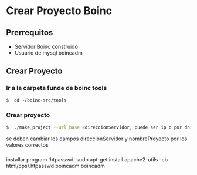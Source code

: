 # Crear Proyecto Boinc


## Prerrequitos
 * Servidor Boinc construido
 * Usuario de mysql boincadm

## Crear Proyecto

### Ir a la carpeta funde de boinc tools

```sh
$  cd ~/boinc-src/tools
```

### Crear proyecto
```sh
$  ./make_project --url_base <direccionServidor, puede ser ip o por dns ej http://boinc.com> --db_user boincadm <nombreProyecto>
```
se deben cambiar los campos direccionServidor y nombreProyecto por los valores correctos

### 
installar program 'htpasswd'
sudo apt-get install apache2-utils
-cb html/ops/.htpasswd boincadm boincadm
###
